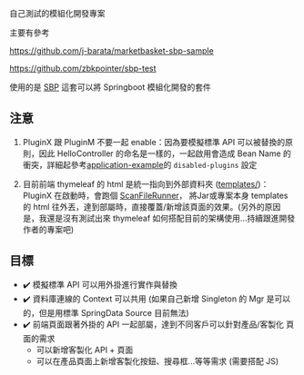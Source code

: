 自己測試的模組化開發專案

主要有參考

https://github.com/j-barata/marketbasket-sbp-sample

https://github.com/zbkpointer/sbp-test


使用的是 [SBP](https://github.com/hank-cp/sbp) 這套可以將 Springboot 模組化開發的套件

## 注意

1. PluginX 跟 PluginM 不要一起 enable：因為要模擬標準 API 可以被替換的原則，因此 HelloController 的命名是一樣的，一起啟用會造成 Bean Name 的衝突，詳細起參考[application-example](config%2Fapplication-example.yaml)的 `disabled-plugins` 設定

2. 目前前端 thymeleaf 的 html 是統一指向到外部資料夾 ([templates/](templates))： PluginX 在啟動時，會跑個 [ScanFileRunner](plugins%2FPluginX%2Fsrc%2Fmain%2Fjava%2Fcom%2Fxeriou%2Fplugins%2Fpluginx%2FScanFileRunner.java)， 將Jar或專案本身 templates 的 html 往外丟，達到部屬時，直接覆蓋/新增該頁面的效果。(另外的原因是，我還是沒有測試出來 thymeleaf 如何搭配目前的架構使用...持續跟進開發作者的專案吧)



## 目標

- ✔️ 模擬標準 API 可以用外掛進行實作與替換
- ✔️ 資料庫連線的 Context 可以共用 (如果自己新增 Singleton 的 Mgr 是可以的，但是用標準 SpringData Source 目前無法)
- ✔️ 前端頁面跟著外掛的 API 一起部屬，達到不同客戶可以針對產品/客製化 頁面的需求 
  - 可以新增客製化 API + 頁面
  - 可以在產品頁面上新增客製化按鈕、搜尋框...等等需求 (需要搭配 JS)